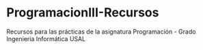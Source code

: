 # ProgramacionIII-Recursos
Recursos para las prácticas de la asignatura Programación - Grado Ingeniería Informática USAL 
